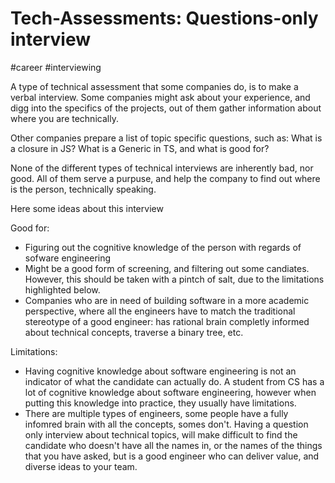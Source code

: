 # Tech-Assessments: Questions-only interview
#career #interviewing 



A type of technical assessment that some companies do, is to make a verbal interview.
Some companies might ask about your experience, and digg into the specifics of the projects, out of them gather information about where you are technically.

Other companies prepare a list of topic specific questions, such as: What is a closure in JS? What is a Generic in TS, and what is good for?

None of the different types of technical interviews are inherently bad, nor good. All of them serve a purpuse, and help the company to find out where is the person, technically speaking.

Here some ideas about this interview

Good for:
- Figuring out the cognitive knowledge of the person with regards of sofware engineering
- Might be a good form of screening, and filtering out some candiates. However, this should be taken with a pintch of salt, due to the limitations highlighted below.
- Companies who are in need of building software in a more academic perspective, where all the engineers have to match the traditional stereotype of a good engineer: has rational brain completly informed about technical concepts, traverse a binary tree, etc.

Limitations:
- Having cognitive knowledge about software engineering is not an indicator of what the candidate can actually do. A student from CS has a lot of cognitive knowledge about software engineering, however when putting this knowledge into practice, they usually have limitations. 
- There are multiple types of engineers, some people have a fully infomred brain with all the concepts, somes don't. Having a question only interview about technical topics, will make difficult to find the candidate who doesn't have all the names in, or the names of the things that you have asked, but is a good engineer who can deliver value, and diverse ideas to your team.